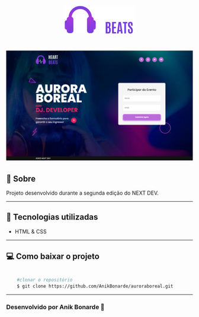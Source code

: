 <h1 align="center">
    <img src="img/logo-190x75.png">
</h1>

<h1>
    <img src="img/final.PNG">
</h1>

## 🧾 Sobre

Projeto desenvolvido durante a segunda edição do NEXT DEV.

---

## 🚀 Tecnologias utilizadas

- HTML & CSS

---

## 💻  Como baixar o projeto

```bash

    #clonar o repositório
    $ git clone https://github.com/AnikBonarde/auroraboreal.git

```
---

### Desenvolvido por Anik Bonarde 🌻

